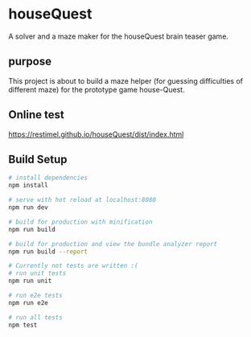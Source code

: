 # houseQuest
A solver and a maze maker for the houseQuest brain teaser game.

## purpose

This project is about to build a maze helper (for guessing difficulties of different maze) for the prototype game house-Quest.

## Online test

https://restimel.github.io/houseQuest/dist/index.html

## Build Setup

``` bash
# install dependencies
npm install

# serve with hot reload at localhost:8080
npm run dev

# build for production with minification
npm run build

# build for production and view the bundle analyzer report
npm run build --report

# Currently not tests are written :(
# run unit tests
npm run unit

# run e2e tests
npm run e2e

# run all tests
npm test
```
